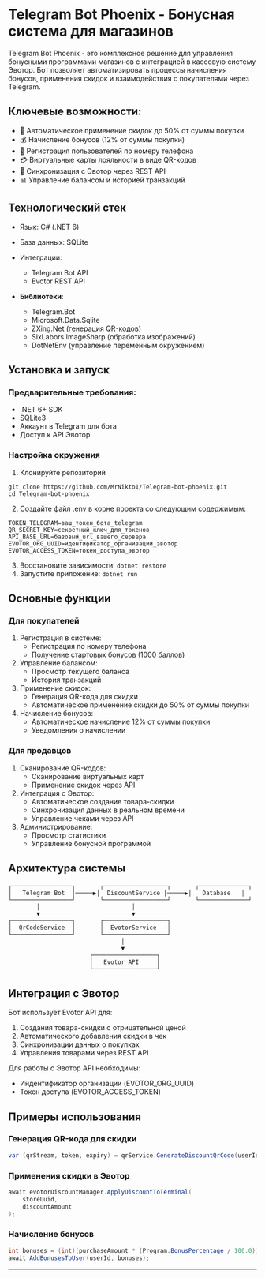 # Telegram Bot Phoenix - Бонусная система для магазинов
Telegram Bot Phoenix - это комплексное решение для управления бонусными программами магазинов с интеграцией в кассовую систему Эвотор. 
Бот позволяет автоматизировать процессы начисления бонусов, применения скидок и взаимодействия с покупателями через Telegram.

## Ключевые возможности:
  - 🎁 Автоматическое применение скидок до 50% от суммы покупки
  - 💰 Начисление бонусов (12% от суммы покупки)
  - 📱 Регистрация пользователей по номеру телефона
  - 💳 Виртуальные карты лояльности в виде QR-кодов
  - 🔄 Синхронизация с Эвотор через REST API
  - 📊 Управление балансом и историей транзакций

## Технологический стек
  - Язык: C# (.NET 6)
  - База данных: SQLite
  - Интеграции:
      - Telegram Bot API
      - Evotor REST API
  
  - **Библиотеки**:
    - Telegram.Bot
    - Microsoft.Data.Sqlite
    - ZXing.Net (генерация QR-кодов)
    - SixLabors.ImageSharp (обработка изображений)
    - DotNetEnv (управление переменным окружением)
   
## Установка и запуск

### Предварительные требования:
  - .NET 6+ SDK
  - SQLite3
  - Аккаунт в Telegram для бота
  - Доступ к API Эвотор

### Настройка окружения
  1. Клонируйте репозиторий
```
git clone https://github.com/MrNikto1/Telegram-bot-phoenix.git
cd Telegram-bot-phoenix
```
  2. Создайте файл .env в корне проекта со следующим содержимым: 
```
TOKEN_TELEGRAM=ваш_токен_бота_telegram
QR_SECRET_KEY=секретный_ключ_для_токенов
API_BASE_URL=базовый_url_вашего_сервера
EVOTOR_ORG_UUID=идентификатор_организации_эвотор
EVOTOR_ACCESS_TOKEN=токен_доступа_эвотор
```
  3. Восстановите зависимости:
```dotnet restore```
  4. Запустите приложение:
```dotnet run```

## Основные функции
### Для покупателей
  
  1. Регистрация в системе:
        - Регистрация по номеру телефона
        - Получение стартовых бонусов (1000 баллов)
  2. Управление балансом:
        - Просмотр текущего баланса
        - История транзакций
  3. Применение скидок:
        - Генерация QR-кода для скидки
        - Автоматическое применение скидки до 50% от суммы покупки
  4. Начисление бонусов:
        - Автоматическое начисление 12% от суммы покупки
        - Уведомления о начислении
     
### Для продавцов

  1. Сканирование QR-кодов:
       - Сканирование виртуальных карт
       - Применение скидок через API
  2. Интеграция с Эвотор:
        - Автоматическое создание товара-скидки
        - Синхронизация данных в реальном времени
        - Управление чеками через API
  3. Администрирование:
        - Просмотр статистики
        - Управление бонусной программой

## Архитектура системы
```
┌─────────────────┐       ┌──────────────────┐       ┌──────────────┐
│   Telegram Bot  │─────▶│  DiscountService │─────▶│   Database   │
└─────────────────┘       └──────────────────┘       └──────────────┘
        │                          │
        ▼                          ▼
┌─────────────────┐       ┌──────────────────┐
│  QrCodeService  │       │  EvotorService   │
└─────────────────┘       └──────────────────┘
                                │
                                ▼
                       ┌──────────────────┐
                       │   Evotor API     │
                       └──────────────────┘
```
## Интеграция с Эвотор
Бот использует Evotor API для:
  1. Создания товара-скидки с отрицательной ценой
  2. Автоматического добавления скидки в чек
  3. Синхронизации данных о покупках
  4. Управления товарами через REST API

Для работы с Эвотор API необходимы:
  - Индентификатор организации (EVOTOR_ORG_UUID)
  -  Токен доступа (EVOTOR_ACCESS_TOKEN)

## Примеры использования
### Генерация QR-кода для скидки
```cs
var (qrStream, token, expiry) = qrService.GenerateDiscountQrCode(userId, maxDiscount);
```
### Применения скидки в Эвотор
```cs
await evotorDiscountManager.ApplyDiscountToTerminal(
    storeUuid, 
    discountAmount
);
```

### Начисление бонусов
``` cs
int bonuses = (int)(purchaseAmount * (Program.BonusPercentage / 100.0));
await AddBonusesToUser(userId, bonuses);
```
---

